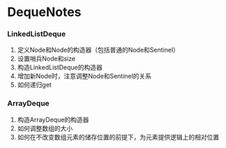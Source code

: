 # DequeNotes
### LinkedListDeque
1. 定义Node和Node的构造器（包括普通的Node和Sentinel）
2. 设置哨兵Node和size
3. 构造LinkedListDeque的构造器
4. 增加新Node时，注意调整Node和Sentinel的关系
5. 如何递归get
### ArrayDeque
1. 构造ArrayDeque的构造器
2. 如何调整数组的大小
3. 如何在不改变数组元素的储存位置的前提下，为元素提供逻辑上的相对位置